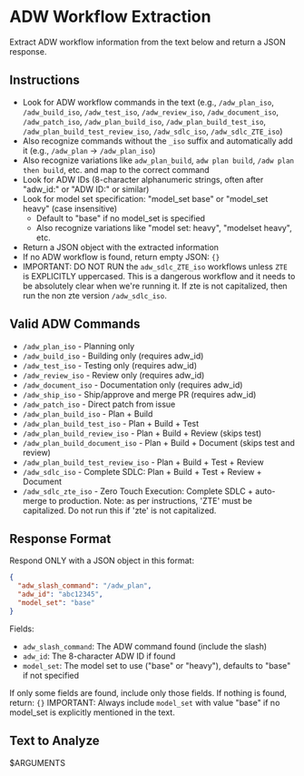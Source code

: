 # ADW Workflow Extraction

Extract ADW workflow information from the text below and return a JSON response.

## Instructions

- Look for ADW workflow commands in the text (e.g., `/adw_plan_iso`, `/adw_build_iso`, `/adw_test_iso`, `/adw_review_iso`, `/adw_document_iso`, `/adw_patch_iso`, `/adw_plan_build_iso`, `/adw_plan_build_test_iso`, `/adw_plan_build_test_review_iso`, `/adw_sdlc_iso`, `/adw_sdlc_ZTE_iso`)
- Also recognize commands without the `_iso` suffix and automatically add it (e.g., `/adw_plan` → `/adw_plan_iso`)
- Also recognize variations like `adw_plan_build`, `adw plan build`, `/adw plan then build`, etc. and map to the correct command
- Look for ADW IDs (8-character alphanumeric strings, often after "adw_id:" or "ADW ID:" or similar)
- Look for model set specification: "model_set base" or "model_set heavy" (case insensitive)
  - Default to "base" if no model_set is specified
  - Also recognize variations like "model set: heavy", "modelset heavy", etc.
- Return a JSON object with the extracted information
- If no ADW workflow is found, return empty JSON: `{}`
- IMPORTANT: DO NOT RUN the `adw_sdlc_ZTE_iso` workflows unless `ZTE` is EXPLICITLY uppercased. This is a dangerous workflow and it needs to be absolutely clear when we're running it. If zte is not capitalized, then run the non zte version `/adw_sdlc_iso`.

## Valid ADW Commands

- `/adw_plan_iso` - Planning only
- `/adw_build_iso` - Building only (requires adw_id)
- `/adw_test_iso` - Testing only (requires adw_id)
- `/adw_review_iso` - Review only (requires adw_id)
- `/adw_document_iso` - Documentation only (requires adw_id)
- `/adw_ship_iso` - Ship/approve and merge PR (requires adw_id)
- `/adw_patch_iso` - Direct patch from issue
- `/adw_plan_build_iso` - Plan + Build
- `/adw_plan_build_test_iso` - Plan + Build + Test
- `/adw_plan_build_review_iso` - Plan + Build + Review (skips test)
- `/adw_plan_build_document_iso` - Plan + Build + Document (skips test and review)
- `/adw_plan_build_test_review_iso` - Plan + Build + Test + Review
- `/adw_sdlc_iso` - Complete SDLC: Plan + Build + Test + Review + Document
- `/adw_sdlc_zte_iso` - Zero Touch Execution: Complete SDLC + auto-merge to production. Note: as per instructions, 'ZTE' must be capitalized. Do not run this if 'zte' is not capitalized.

## Response Format

Respond ONLY with a JSON object in this format:

```json
{
  "adw_slash_command": "/adw_plan",
  "adw_id": "abc12345",
  "model_set": "base"
}
```

Fields:

- `adw_slash_command`: The ADW command found (include the slash)
- `adw_id`: The 8-character ADW ID if found
- `model_set`: The model set to use ("base" or "heavy"), defaults to "base" if not specified

If only some fields are found, include only those fields.
If nothing is found, return: `{}`
IMPORTANT: Always include `model_set` with value "base" if no model_set is explicitly mentioned in the text.

## Text to Analyze

$ARGUMENTS
